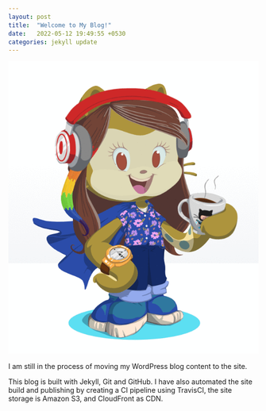 ```yaml
---
layout: post
title:  "Welcome to My Blog!"
date:   2022-05-12 19:49:55 +0530
categories: jekyll update
---
```

![The mascot](/images/poorani-rotating.gif)


<p>I am still in the process of moving my WordPress blog content to the site.</p>

<p>This blog is built with Jekyll, Git and GitHub. I have also automated the site build and publishing by creating a CI pipeline using TravisCI, the site storage is Amazon S3, and CloudFront as CDN.

